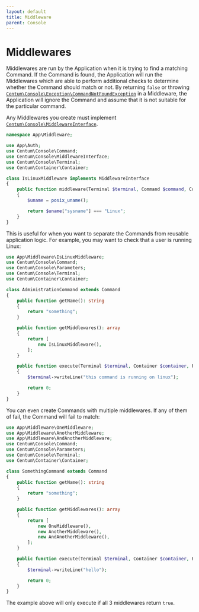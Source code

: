 ```yaml
---
layout: default
title: Middleware
parent: Console
---
```




# Middlewares

Middlewares are run by the Application when it is trying to find a matching Command.
If the Command is found, the Application will run the Middlewares which are able to perform additional checks to determine whether the Command should match or not.
By returning `false` or throwing [`Centum\Console\Exception\CommandNotFoundException`](https://github.com/SidRoberts/centum/blob/development/src/Console/Exception/CommandNotFoundException.php) in a Middleware, the Application will ignore the Command and assume that it is not suitable for the particular command.

Any Middlewares you create must implement [`Centum\Console\MiddlewareInterface`](https://github.com/SidRoberts/centum/blob/development/src/Console/MiddlewareInterface.php).

```php
namespace App\Middleware;

use App\Auth;
use Centum\Console\Command;
use Centum\Console\MiddlewareInterface;
use Centum\Console\Terminal;
use Centum\Container\Container;

class IsLinuxMiddleware implements MiddlewareInterface
{
    public function middleware(Terminal $terminal, Command $command, Container $container): bool
    {
        $uname = posix_uname();

        return $uname["sysname"] === "Linux";
    }
}
```

This is useful for when you want to separate the Commands from reusable application logic.
For example, you may want to check that a user is running Linux:

```php
use App\Middleware\IsLinuxMiddleware;
use Centum\Console\Command;
use Centum\Console\Parameters;
use Centum\Console\Terminal;
use Centum\Container\Container;

class AdministrationCommand extends Command
{
    public function getName(): string
    {
        return "something";
    }

    public function getMiddlewares(): array
    {
        return [
            new IsLinuxMiddleware(),
        ];
    }

    public function execute(Terminal $terminal, Container $container, Parameters $parameters): int
    {
        $terminal->writeLine("this command is running on linux");

        return 0;
    }
}
```

You can even create Commands with multiple middlewares.
If any of them of fail, the Command will fail to match:

```php
use App\Middleware\OneMiddleware;
use App\Middleware\AnotherMiddleware;
use App\Middleware\AndAnotherMiddleware;
use Centum\Console\Command;
use Centum\Console\Parameters;
use Centum\Console\Terminal;
use Centum\Container\Container;

class SomethingCommand extends Command
{
    public function getName(): string
    {
        return "something";
    }

    public function getMiddlewares(): array
    {
        return [
            new OneMiddleware(),
            new AnotherMiddleware(),
            new AndAnotherMiddleware(),
        ];
    }

    public function execute(Terminal $terminal, Container $container, Parameters $parameters): int
    {
        $terminal->writeLine("hello");

        return 0;
    }
}
```

The example above will only execute if all 3 middlewares return `true`.
